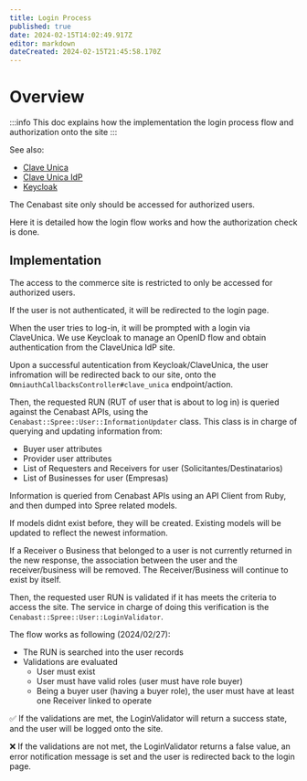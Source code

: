 ```yaml
---
title: Login Process
published: true
date: 2024-02-15T14:02:49.917Z
editor: markdown
dateCreated: 2024-02-15T21:45:58.170Z
---
```


# Overview

:::info
This doc explains how the implementation the login process flow and authorization onto the site
:::

See also:
* [Clave Unica](clave-unica.md)
* [Clave Unica IdP](/cenabast-tienda/docs/infrastructure/clave_unica)
* [Keycloak](/cenabast-tienda/docs/infrastructure/applications/keycloak)

The Cenabast site only should be accessed for authorized users.

Here it is detailed how the login flow works and how the authorization check is done.

## Implementation

The access to the commerce site is restricted to only be accessed for authorized users.

If the user is not authenticated, it will be redirected to the login page.

When the user tries to log-in, it will be prompted with a login via ClaveUnica. We use Keycloak to manage an OpenID flow and obtain authentication from the ClaveUnica IdP site.

Upon a successful autentication from Keycloak/ClaveUnica, the user infromation will be redirected back to our site, onto the `OmniauthCallbacksController#clave_unica` endpoint/action.

Then, the requested RUN (RUT of user that is about to log in) is queried against the Cenabast APIs, using the `Cenabast::Spree::User::InformationUpdater` class. This class is in charge of querying and updating information from:

* Buyer user attributes
* Provider user attributes
* List of Requesters and Receivers for user (Solicitantes/Destinatarios)
* List of Businesses for user (Empresas)

Information is queried from Cenabast APIs using an API Client from Ruby, and then dumped into Spree related models.

If models didnt exist before, they will be created. Existing models will be updated to reflect the newest information.

If a Receiver o Business that belonged to a user is not currently returned in the new response, the association between the user and the receiver/business will be removed. The Receiver/Business will continue to exist by itself.

Then, the requested user RUN is validated if it has meets the criteria to access the site.
The service in charge of doing this verification is the `Cenabast::Spree::User::LoginValidator`.

The flow works as following (2024/02/27):

* The RUN is searched into the user records
* Validations are evaluated
    * User must exist
    * User must have valid roles (user must have role buyer)
    * Being a buyer user (having a buyer role), the user must have at least one Receiver linked to operate

:white_check_mark: If the validations are met, the LoginValidator will return a success state, and the user will be logged onto the site.

:x: If the validations are not met, the LoginValidator returns a false value, an error notification message is set and the user is redirected back to the login page.

